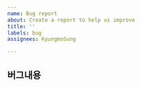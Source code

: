 ```yaml
---
name: Bug report
about: Create a report to help us improve
title: ''
labels: bug
assignees: KyungmoSung

---
```


## 버그내용
